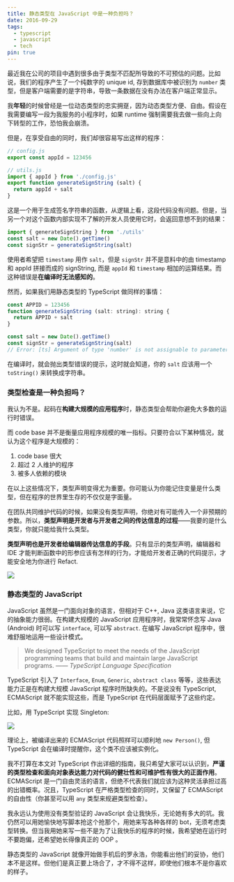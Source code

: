 ```yaml
---
title: 静态类型在 JavaScript 中是一种负担吗？
date: 2016-09-29
tags:
  - typescript
  - javascript
  - tech
pin: true
---
```


最近我在公司的项目中遇到很多由于类型不匹配所导致的不可预估的问题。比如说，我们的程序产生了一个纯数字的 unique id, 存到数据库中被识别为 `number` 类型，但是客户端需要的是字符串，导致一条数据在没有办法在客户端正常显示。

我**年轻**的时候曾经是一位动态类型的忠实拥趸，因为动态类型方便、自由。假设在我需要编写一段为我服务的小程序时，如果 runtime 强制需要我去做一些向上向下转型的工作，恐怕我会崩溃。

但是，在享受自由的同时，我们却很容易写出这样的程序：

```javascript
// config.js
export const appId = 123456
```

```javascript
// utils.js
import { appId } from './config.js'
export function generateSignString (salt) {
  return appId + salt
}
```

这是一个用于生成签名字符串的函数，从逻辑上看，这段代码没有问题。但是，当另一个对这个函数内部实现不了解的开发人员使用它时，会返回意想不到的结果：

```javascript
import { generateSignString } from './utils'
const salt = new Date().getTime()
const signStr = generateSignString(salt)
```

使用者希望把 `timestamp` 用作 `salt`，但是 `signStr` 并不是意料中的由 timestamp 和 appId 拼接而成的 signString, 而是 `appId` 和 `timestamp` 相加的运算结果。而这种错误是**在编译时无法感知的**。

然而，如果我们用静态类型的 TypeScript 做同样的事情：

```javascript
const APPID = 123456
function generateSignString (salt: string): string {
  return APPID + salt
}

const salt = new Date().getTime()
const signStr = generateSignString(salt)
// Error: [ts] Argument of type 'number' is not assignable to parameter of type 'string'.
```

在编译时，就会抛出类型错误的提示，这时就会知道，你的 `salt` 应该用一个 `toString()` 来转换成字符串。

### 类型检查是一种负担吗？

我认为不是。起码在**构建大规模的应用程序**时，静态类型会帮助你避免大多数的运行时错误。

而 code base 并不是衡量应用程序规模的唯一指标。只要符合以下某种情况，就认为这个程序是大规模的：

1. code base 很大
2. 超过 2 人维护的程序
3. 被多人依赖的模块

在以上这些情况下，类型声明变得尤为重要。你可能认为你能记住变量是什么类型，但在程序的世界里生存的不仅仅是字面量。

在团队共同维护代码的时候，如果没有类型声明，你绝对有可能传入一个非预期的参数。所以，**类型声明是开发者与开发者之间的传达信息的过程**——我要的是什么类型，你就只能给我什么类型。

**类型声明也是开发者给编辑器传达信息的手段**。只有显示的类型声明，编辑器和 IDE 才能判断函数中的形参应该有怎样的行为，才能给开发者正确的代码提示，才能安全地为你进行 Refact.

![](/images/-----2016-09-29---6.21.31.png)

### 静态类型的 JavaScript

JavaScript 虽然是一门面向对象的语言，但相对于 C++, Java 这类语言来说，它的抽象能力很弱。在构建大规模的 JavaScript 应用程序时，我常常怀念写 Java (Android) 时可以写 `interface`, 可以写 `abstract`. 在编写 JavaScript 程序中，很难舒服地运用一些设计模式。

> We designed TypeScript to meet the needs of the JavaScript programming teams that build and maintain large JavaScript programs.
> —— <cite>TypeScript Language Specification</cite>

TypeScript 引入了 `Interface`, `Enum`, `Generic`, `abstract class` 等等，这些表达能力正是在构建大规模 JavaScript 程序时所缺失的。不是说没有 TypeScript,  ECMAScript 就不能实现这些，而是 TypeScript 在代码层面赋予了这些约定。

比如，用 TypeScript 实现 Singleton:

![](/images/-----2016-09-29---8.34.22.png)

理论上，被编译出来的 ECMAScript 代码照样可以顺利地 `new Person()`, 但 TypeScript 会在编译时提醒你，这个类不应该被实例化。

我不打算在本文对 TypeScript 作出详细的指南，我只希望大家可以认识到，**严谨的类型检查和面向对象表达能力对代码的健壮性和可维护性有很大的正面作用**。ECMAScript 是一门自由灵活的语言，但绝不代表我们就应该为这种灵活承担过高的出错概率。况且，TypeScript 在严格类型检查的同时，又保留了 ECMAScript 的自由性（你甚至可以用 `any` 类型来规避类型检查）。

我永远认为使用没有类型验证的  JavaScript 会让我快乐，无论她有多大的坑。我仍然可以用她愉快地写脚本抢这个抢那个，用她来写各种各样的 bot，无须考虑类型转换。但当我用她来写一些不是为了让我快乐的程序的时候，我希望她在运行时不要跑偏，还希望她长得像真正的 OOP 。

静态类型的 JavaScript 就像开始做手机后的罗永浩，你能看出他们的妥协，他们本不是这样。但他们是真正要上场合了，才不得不这样，即使他们根本不是你喜欢的样子。